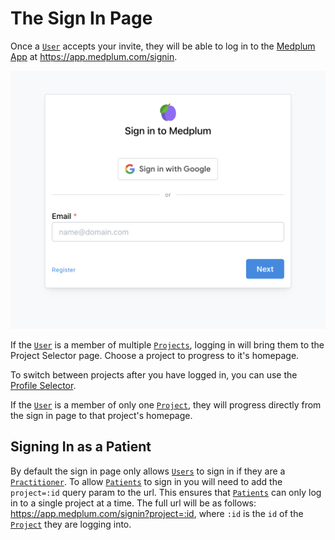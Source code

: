 # The Sign In Page

Once a [`User`](/docs/api/fhir/medplum/user) accepts your invite, they will be able to log in to the [Medplum App](https://app.medplum.com) at https://app.medplum.com/signin.

![Sign In Page](./sign-in-screenshot.png)

If the [`User`](/docs/api/fhir/medplum/user) is a member of multiple [`Projects`](/docs/api/fhir/medplum/project), logging in will bring them to the Project Selector page. Choose a project to progress to it's homepage.

To switch between projects after you have logged in, you can use the [Profile Selector](/docs/app/app-introduction/index.md#profile-selector).

If the [`User`](/docs/api/fhir/medplum/user) is a member of only one [`Project`](/docs/api/fhir/medplum/project), they will progress directly from the sign in page to that project's homepage.

## Signing In as a Patient

By default the sign in page only allows [`Users`](/docs/api/fhir/medplum/user) to sign in if they are a [`Practitioner`](/docs/api/fhir/resources/practitioner). To allow [`Patients`](/docs/api/fhir/resources/patient) to sign in you will need to add the `project=:id` query param to the url. This ensures that [`Patients`](/docs/api/fhir/resources/patient) can only log in to a single project at a time. The full url will be as follows: https://app.medplum.com/signin?project=:id, where `:id` is the `id` of the [`Project`](/docs/api/fhir/medplum/project) they are logging into.
